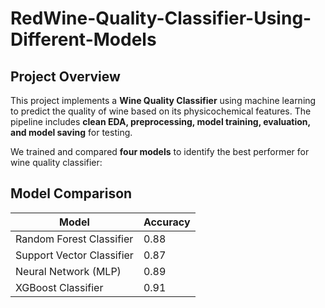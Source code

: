 # RedWine-Quality-Classifier-Using-Different-Models

## Project Overview

This project implements a **Wine Quality Classifier** using machine learning to predict the quality of wine based on its physicochemical features. The pipeline includes **clean EDA, preprocessing, model training, evaluation, and model saving** for testing.

We trained and compared **four models** to identify the best performer for wine quality classifier:

## Model Comparison


| Model                     | Accuracy |
|---------------------------|----------|
| Random Forest Classifier  | 0.88     |
| Support Vector Classifier | 0.87     |
| Neural Network (MLP)      | 0.89     |
| XGBoost Classifier        | 0.91     |
